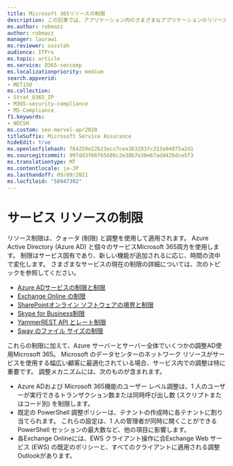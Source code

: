 ```yaml
---
title: Microsoft 365リソースの制限
description: この記事では、アプリケーション内のさまざまなアプリケーションのリソース制限に関する情報をMicrosoft 365。
ms.author: robmazz
author: robmazz
manager: laurawi
ms.reviewer: sosstah
audience: ITPro
ms.topic: article
ms.service: O365-seccomp
ms.localizationpriority: medium
search.appverid:
- MET150
ms.collection:
- Strat_O365_IP
- M365-security-compliance
- MS-Compliance
f1.keywords:
- NOCSH
ms.custom: seo-marvel-apr2020
titleSuffix: Microsoft Service Assurance
hideEdit: true
ms.openlocfilehash: 764259e22b23ecc7cea363283fc313a94875a2d1
ms.sourcegitcommit: 997dd3f66f65686c2e38b7e30e67add426dce5f3
ms.translationtype: MT
ms.contentlocale: ja-JP
ms.lasthandoff: 09/09/2021
ms.locfileid: "58947392"
---
```

# <a name="service-resource-limits"></a>サービス リソースの制限

リソース制限は、クォータ (制限) と調整を使用して適用されます。 Azure Active Directory (Azure AD) と個々のサービスMicrosoft 365両方を使用します。 制限はサービス固有であり、新しい機能が追加されるに応じ、時間の流中で変化します。 さまざまなサービスの現在の制限の詳細については、次のトピックを参照してください。

- [Azure ADサービスの制限と制限](/azure/azure-resource-manager/management/azure-subscription-service-limits)
- [Exchange Online の制限](/office365/servicedescriptions/exchange-online-service-description/exchange-online-limits)
- [SharePointオンライン ソフトウェアの境界と制限](https://support.office.com/article/SharePoint-Online-software-boundaries-and-limits-8F34FF47-B749-408B-ABC0-B605E1F6D498)
- [Skype for Business制限](https://technet.microsoft.com/library/skype-for-business-online-limits.aspx)
- [YammerREST API とレート制限](https://developer.yammer.com/docs/rest-api-rate-limits)
- [Sway のファイル サイズの制限](https://support.office.com/article/File-size-limits-in-Sway-4db21bc6-b42b-499f-9272-66e089db109f)

これらの制限に加えて、Azure サーバーとサーバー全体でいくつかの調整AD使用Microsoft 365。 Microsoft のデータセンターのネットワーク リソースがサービスを使用する幅広い顧客に最適化されている場合、サービス内での調整は特に重要です。 調整メカニズムには、次のものが含まれます。

- Azure ADおよび Microsoft 365機能のユーザー レベル調整は、1 人のユーザーが実行できるトランザクション数または同時呼び出し数 (スクリプトまたはコード別) を制限します。
- 既定の PowerShell 調整ポリシーは、テナントの作成時に各テナントに割り当てられます。 これらの設定は、1 人の管理者が同時に開くことができる PowerShell セッションの最大数など、他の項目に影響します。
- 各Exchange Onlineには、EWS クライアント操作に合Exchange Web サービス (EWS) の既定のポリシーと、すべてのクライアントに適用される調整Outlookがあります。
